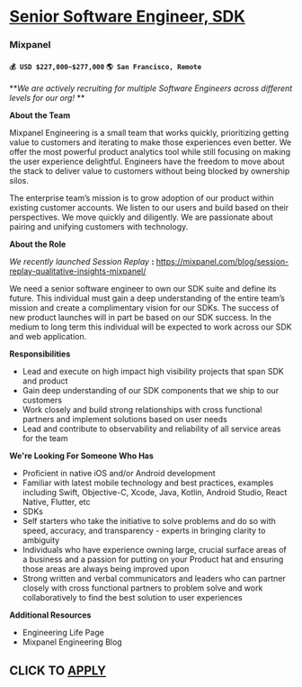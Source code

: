 # [Senior Software Engineer, SDK](https://www.remotewlb.com/apply/senior-software-engineer-sdk)  
### Mixpanel  
#### `💰 USD $227,000~$277,000` `🌎 San Francisco, Remote`  

**_We are actively recruiting for multiple Software Engineers across different levels for our org!_ **

**About the Team**

Mixpanel Engineering is a small team that works quickly, prioritizing getting value to customers and iterating to make those experiences even better. We offer the most powerful product analytics tool while still focusing on making the user experience delightful. Engineers have the freedom to move about the stack to deliver value to customers without being blocked by ownership silos.

The enterprise team’s mission is to grow adoption of our product within existing customer accounts. We listen to our users and build based on their perspectives. We move quickly and diligently. We are passionate about pairing and unifying customers with technology.

**About the Role**

_We recently launched Session Replay_ **:** https://mixpanel.com/blog/session-replay-qualitative-insights-mixpanel/

We need a senior software engineer to own our SDK suite and define its future. This individual must gain a deep understanding of the entire team’s mission and create a complimentary vision for our SDKs. The success of new product launches will in part be based on our SDK success. In the medium to long term this individual will be expected to work across our SDK and web application.

**Responsibilities**

  * Lead and execute on high impact high visibility projects that span SDK and product
  * Gain deep understanding of our SDK components that we ship to our customers
  * Work closely and build strong relationships with cross functional partners and implement solutions based on user needs
  * Lead and contribute to observability and reliability of all service areas for the team

**We're Looking For Someone Who Has**

  * Proficient in native iOS and/or Android development 
  * Familiar with latest mobile technology and best practices, examples including Swift, Objective-C, Xcode, Java, Kotlin, Android Studio, React Native, Flutter, etc
  * SDKs
  * Self starters who take the initiative to solve problems and do so with speed, accuracy, and transparency - experts in bringing clarity to ambiguity
  * Individuals who have experience owning large, crucial surface areas of a business and a passion for putting on your Product hat and ensuring those areas are always being improved upon
  * Strong written and verbal communicators and leaders who can partner closely with cross functional partners to problem solve and work collaboratively to find the best solution to user experiences

**Additional Resources**

  * Engineering Life Page 
  * Mixpanel Engineering Blog 

  
## CLICK TO [APPLY](https://www.remotewlb.com/apply/senior-software-engineer-sdk)

